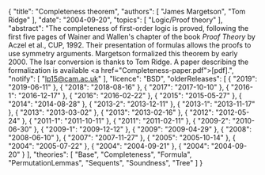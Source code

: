{
    "title": "Completeness theorem",
    "authors": [
        "James Margetson",
        "Tom Ridge"
    ],
    "date": "2004-09-20",
    "topics": [
        "Logic/Proof theory"
    ],
    "abstract": "The completeness of first-order logic is proved, following the first five pages of Wainer and Wallen's chapter of the book <i>Proof Theory</i> by Aczel et al., CUP, 1992. Their presentation of formulas allows the proofs to use symmetry arguments. Margetson formalized this theorem by early 2000. The Isar conversion is thanks to Tom Ridge. A paper describing the formalization is available <a href=\"Completeness-paper.pdf\">[pdf]</a>.",
    "notify": [
        "lp15@cam.ac.uk"
    ],
    "licence": "BSD",
    "olderReleases": [
        {
            "2019": "2019-06-11"
        },
        {
            "2018": "2018-08-16"
        },
        {
            "2017": "2017-10-10"
        },
        {
            "2016-1": "2016-12-17"
        },
        {
            "2016": "2016-02-22"
        },
        {
            "2015": "2015-05-27"
        },
        {
            "2014": "2014-08-28"
        },
        {
            "2013-2": "2013-12-11"
        },
        {
            "2013-1": "2013-11-17"
        },
        {
            "2013": "2013-03-02"
        },
        {
            "2013": "2013-02-16"
        },
        {
            "2012": "2012-05-24"
        },
        {
            "2011-1": "2011-10-11"
        },
        {
            "2011": "2011-02-11"
        },
        {
            "2009-2": "2010-06-30"
        },
        {
            "2009-1": "2009-12-12"
        },
        {
            "2009": "2009-04-29"
        },
        {
            "2008": "2008-06-10"
        },
        {
            "2007": "2007-11-27"
        },
        {
            "2005": "2005-10-14"
        },
        {
            "2004": "2005-07-22"
        },
        {
            "2004": "2004-09-21"
        },
        {
            "2004": "2004-09-20"
        }
    ],
    "theories": [
        "Base",
        "Completeness",
        "Formula",
        "PermutationLemmas",
        "Sequents",
        "Soundness",
        "Tree"
    ]
}